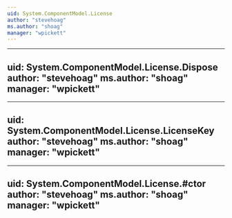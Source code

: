 ```yaml
---
uid: System.ComponentModel.License
author: "stevehoag"
ms.author: "shoag"
manager: "wpickett"
---
```


---
uid: System.ComponentModel.License.Dispose
author: "stevehoag"
ms.author: "shoag"
manager: "wpickett"
---

---
uid: System.ComponentModel.License.LicenseKey
author: "stevehoag"
ms.author: "shoag"
manager: "wpickett"
---

---
uid: System.ComponentModel.License.#ctor
author: "stevehoag"
ms.author: "shoag"
manager: "wpickett"
---
